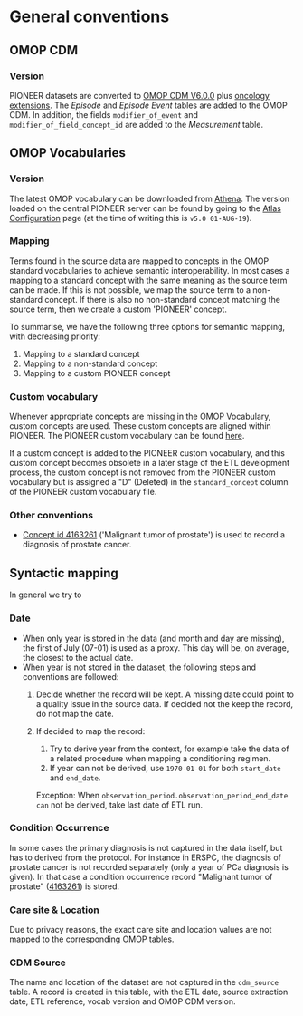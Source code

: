 # General conventions

## OMOP CDM
### Version
PIONEER datasets are converted to [OMOP CDM V6.0.0](https://github.com/OHDSI/CommonDataModel/wiki) plus [oncology extensions](https://github.com/OHDSI/OncologyWG/wiki).
The *Episode* and *Episode Event* tables are added to the OMOP CDM. 
In addition, the fields ``modifier_of_event`` and ``modifier_of_field_concept_id`` are added to the *Measurement* table.

## OMOP Vocabularies
### Version
The latest OMOP vocabulary can be downloaded from [Athena](http://athena.ohdsi.org/).
The version loaded on the central PIONEER server can be found by going to the [Atlas Configuration](https://pioneer-atlas.thehyve.net/#/configure) page 
(at the time of writing this is `v5.0 01-AUG-19`). 

### Mapping
Terms found in the source data are mapped to concepts in the OMOP standard vocabularies to achieve semantic interoperability. In most cases a mapping to a standard concept with the same meaning as the source term can be made. If this is not possible, we map the source term to a non-standard concept. If there is also no non-standard concept matching the source term, then we create a custom 'PIONEER' concept.

To summarise, we have the following three options for semantic mapping, with decreasing priority:
1. Mapping to a standard concept
2. Mapping to a non-standard concept
3. Mapping to a custom PIONEER concept

### Custom vocabulary
Whenever appropriate concepts are missing in the OMOP Vocabulary, custom concepts are used.
These custom concepts are aligned within PIONEER. 
The PIONEER custom vocabulary can be found [here](https://github.com/thehyve/ohdsi-omop-pioneer/tree/master/pioneer_custom_vocabulary).

If a custom concept is added to the PIONEER custom vocabulary, and this custom concept becomes obsolete in a later stage of the ETL development process, 
the custom concept is not removed from the PIONEER custom vocabulary but is assigned a "D" (Deleted) in the ``standard_concept`` column of the PIONEER custom vocabulary file.  

### Other conventions
* [Concept id 4163261](https://athena.ohdsi.org/search-terms/terms/4163261) ('Malignant tumor of prostate') is used to record a diagnosis of prostate cancer.



## Syntactic mapping
In general we try to 

### Date
- When only year is stored in the data (and month and day are missing), the first of July (07-01) is used as a proxy. This day will be, on average, the closest to the actual date.
- When year is not stored in the dataset, the following steps and conventions are followed:
	1. Decide whether the record will be kept. A missing date could point to a quality issue in the source data. If decided not the keep the record, do not map the date. 
	2. If decided to map the record:
       1. Try to derive year from the context, for example take the data of a related procedure when mapping a conditioning regimen.
       2. If year can not be derived, use ``1970-01-01`` for both ``start_date`` and ``end_date``.
	   
	   Exception: When ``observation_period.observation_period_end_date can`` not be derived, take last date of ETL run.

### Condition Occurrence
In some cases the primary diagnosis is not captured in the data itself, but has to derived from the protocol. 
For instance in ERSPC, the diagnosis of prostate cancer is not recorded separately (only a year of PCa diagnosis is given).
In that case a condition occurrence record "Malignant tumor of prostate" ([4163261](https://athena.ohdsi.org/search-terms/terms/4163261)) is stored.  

### Care site & Location
Due to privacy reasons, the exact care site and location values are not mapped to the corresponding OMOP tables. 

### CDM Source
The name and location of the dataset are not captured in the `cdm_source` table.
A record is created in this table, with the ETL date, source extraction date, ETL reference, vocab version and OMOP CDM version.